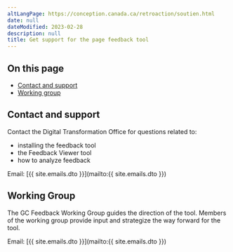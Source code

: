 ```yaml
---
altLangPage: https://conception.canada.ca/retroaction/soutien.html
date: null
dateModified: 2023-02-28
description: null
title: Get support for the page feedback tool
---
```


## On this page
* [Contact and support](#contact-and-support)
* [Working group](#working-group)

## Contact and support

Contact the Digital Transformation Office for questions related to:

* installing the feedback tool
* the Feedback Viewer tool
* how to analyze feedback

Email: [{{ site.emails.dto }}](mailto:{{ site.emails.dto }})

## Working Group

The GC Feedback Working Group guides the direction of the tool. Members of the working group provide input and strategize the way forward for the tool.

Email: [{{ site.emails.dto }}](mailto:{{ site.emails.dto }})
